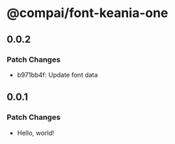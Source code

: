 # @compai/font-keania-one

## 0.0.2

### Patch Changes

- b971bb4f: Update font data

## 0.0.1

### Patch Changes

- Hello, world!
